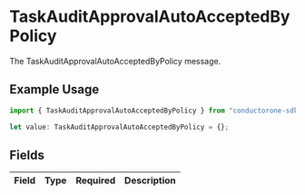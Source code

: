 # TaskAuditApprovalAutoAcceptedByPolicy

The TaskAuditApprovalAutoAcceptedByPolicy message.

## Example Usage

```typescript
import { TaskAuditApprovalAutoAcceptedByPolicy } from "conductorone-sdk-typescript/sdk/models/shared";

let value: TaskAuditApprovalAutoAcceptedByPolicy = {};
```

## Fields

| Field       | Type        | Required    | Description |
| ----------- | ----------- | ----------- | ----------- |